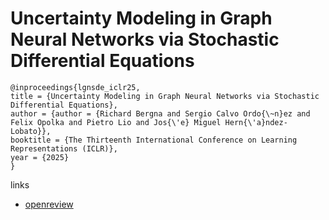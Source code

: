 # Uncertainty Modeling in Graph Neural Networks via Stochastic Differential Equations

```
@inproceedings{lgnsde_iclr25,
title = {Uncertainty Modeling in Graph Neural Networks via Stochastic Differential Equations},
author = {author = {Richard Bergna and Sergio Calvo Ordo{\~n}ez and Felix Opolka and Pietro Lio and Jos{\'e} Miguel Hern{\'a}ndez-Lobato}},
booktitle = {The Thirteenth International Conference on Learning Representations (ICLR)},
year = {2025}
}
```

links
- [openreview](https://openreview.net/forum?id=TYSQYx9vwd)
